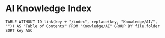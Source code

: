
# AI Knowledge Index

```dataview 
TABLE WITHOUT ID link(key + "/index", replace(key, "Knowledge/AI/", "")) AS "Table of Contents" FROM "Knowledge/AI" GROUP BY file.folder SORT key ASC
```